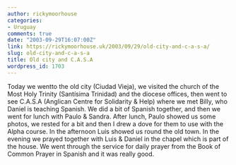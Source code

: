 ```yaml
---
author: rickymoorhouse
categories:
- Uruguay
comments: true
date: "2003-09-29T16:07:00Z"
link: https://rickymoorhouse.uk/2003/09/29/old-city-and-c-a-s-a/
slug: old-city-and-c-a-s-a
title: Old city and C.A.S.A
wordpress_id: 1703
---
```


Today we wentto the old city (Ciudad Vieja), we visited the church of the Most Holy Trinity (Santísima Trinidad) and the diocese offices, then went to see C.A.S.A (Anglican Centre for Solidarity & Help) where we met Billy, who Daniel is teaching Spanish. We did a bit of Spanish together, and then we went for lunch with Paulo & Sandra. After lunch, Paulo showed us some photos, we rested for a bit and then I drew a dove for them to use with the Alpha course. In the afternoon Luis showed us round the old town. In the evening we prayed together with Luis & Daniel in the chapel which is part of the house. We went through the service for daily prayer from the Book of Common Prayer in Spanish and it was really good.
